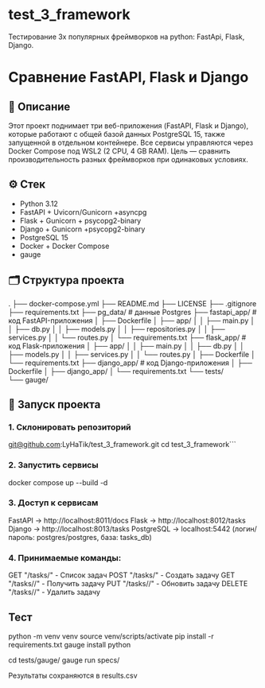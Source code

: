 # test_3_framework
Тестирование 3х популярных фреймворков на python: FastApi, Flask, Django.
# Сравнение FastAPI, Flask и Django

## 📌 Описание
Этот проект поднимает три веб-приложения (FastAPI, Flask и Django), которые работают с общей базой данных PostgreSQL 15, также запущенной в отдельном контейнере.
Все сервисы управляются через Docker Compose под WSL2 (2 CPU, 4 GB RAM).
Цель — сравнить производительность разных фреймворков при одинаковых условиях.

## ⚙️ Стек
- Python 3.12
- FastAPI + Uvicorn/Gunicorn +asyncpg
- Flask + Gunicorn + psycopg2-binary
- Django + Gunicorn +psycopg2-binary
- PostgreSQL 15
- Docker + Docker Compose
- gauge

## 🗂️ Структура проекта

.
├── docker-compose.yml
├── README.md
├── LICENSE
├── .gitignore
├── requirements.txt
├── pg_data/                # данные Postgres
├── fastapi_app/            # код FastAPI-приложения
│   ├── Dockerfile
│   ├── app/
│   │   ├── main.py
│   │   ├── db.py
│   │   ├── models.py
│   │   ├── repositories.py
│   │   ├── services.py
│   │   └── routes.py
│   └── requirements.txt
├── flask_app/              # код Flask-приложения
│   ├── app/
│   │   ├── main.py
│   │   ├── db.py
│   │   ├── models.py
│   │   ├── services.py
│   │   └── routes.py
│   ├── Dockerfile
│   └── requirements.txt
├── django_app/             # код Django-приложения
│   ├── Dockerfile
│   ├── django_app/
│   └── requirements.txt
└── tests/                  
    └── gauge/




## 🚀 Запуск проекта

### 1. Склонировать репозиторий
git@github.com:LyHaTik/test_3_framework.git
cd test_3_framework```

### 2. Запустить сервисы
docker compose up --build -d

### 3. Доступ к сервисам
FastAPI → http://localhost:8011/docs
Flask → http://localhost:8012/tasks
Django → http://localhost:8013/tasks
PostgreSQL → localhost:5442 (логин/пароль: postgres/postgres, база: tasks_db)

### 4. Принимаемые команды:
GET	"/tasks/"	- Список задач
POST	"/tasks/" - Создать задачу
GET	"/tasks/<id>/"	- Получить задачу
PUT	"/tasks/<id>/"	- Обновить задачу
DELETE	"/tasks/<id>/"	- Удалить задачу

## Тест
python -m venv venv
source venv/scripts/activate
pip install -r requirements.txt
gauge install python

cd tests/gauge/
gauge run specs/

Результаты сохраняются в results.csv
